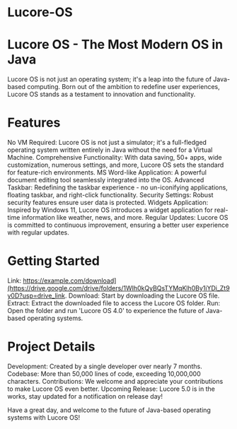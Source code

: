 # Lucore-OS

# Lucore OS - The Most Modern OS in Java
Lucore OS is not just an operating system; it's a leap into the future of Java-based computing. Born out of the ambition to redefine user experiences, Lucore OS stands as a testament to innovation and functionality.

# Features
No VM Required: Lucore OS is not just a simulator; it's a full-fledged operating system written entirely in Java without the need for a Virtual Machine.
Comprehensive Functionality: With data saving, 50+ apps, wide customization, numerous settings, and more, Lucore OS sets the standard for feature-rich environments.
MS Word-like Application: A powerful document editing tool seamlessly integrated into the OS.
Advanced Taskbar: Redefining the taskbar experience - no un-iconifying applications, floating taskbar, and right-click functionality.
Security Settings: Robust security features ensure user data is protected.
Widgets Application: Inspired by Windows 11, Lucore OS introduces a widget application for real-time information like weather, news, and more.
Regular Updates: Lucore OS is committed to continuous improvement, ensuring a better user experience with regular updates.

# Getting Started
Link: https://example.com/download](https://drive.google.com/drive/folders/1WIh0kQyBQsTYMqKlh0By1iYDi_Zt9y0D?usp=drive_link.
Download: Start by downloading the Lucore OS file.
Extract: Extract the downloaded file to access the Lucore OS folder.
Run: Open the folder and run 'Lucore OS 4.0' to experience the future of Java-based operating systems.

# Project Details
Development: Created by a single developer over nearly 7 months.
Codebase: More than 50,000 lines of code, exceeding 10,000,000 characters.
Contributions: We welcome and appreciate your contributions to make Lucore OS even better.
Upcoming Release: Lucore 5.0 is in the works, stay updated for a notification on release day!

Have a great day, and welcome to the future of Java-based operating systems with Lucore OS!
